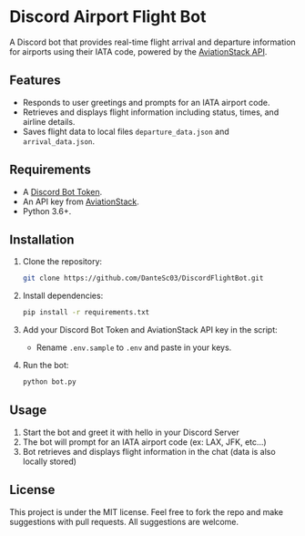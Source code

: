 # Discord Airport Flight Bot

A Discord bot that provides real-time flight arrival and departure information for airports using their IATA code, powered by the [AviationStack API](https://aviationstack.com/).

## Features
- Responds to user greetings and prompts for an IATA airport code.
- Retrieves and displays flight information including status, times, and airline details.
- Saves flight data to local files `departure_data.json` and `arrival_data.json`.

## Requirements
- A [Discord Bot Token](https://discordpy.readthedocs.io/en/stable/discord.html).
- An API key from [AviationStack](https://aviationstack.com/).
- Python 3.6+.

## Installation
1. Clone the repository:
   ```bash
   git clone https://github.com/DanteSc03/DiscordFlightBot.git

2. Install dependencies:
    ```bash
    pip install -r requirements.txt

3. Add your Discord Bot Token and AviationStack API key in the script:
    - Rename `.env.sample` to `.env` and paste in your keys.

4. Run the bot:
    ```bash 
    python bot.py

## Usage
1. Start the bot and greet it with hello in your Discord Server
2. The bot will prompt for an IATA airport code (ex: LAX, JFK, etc...)
3. Bot retrieves and displays flight information in the chat (data is also locally stored)

## License
This project is under the MIT license. Feel free to fork the repo and make suggestions with pull requests. All suggestions are welcome.
